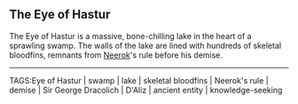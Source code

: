 ## The Eye of Hastur

The Eye of Hastur is a massive, bone-chilling lake in the heart of a sprawling swamp. The walls of the lake are lined with hundreds of skeletal bloodfins, remnants from [Neerok](../People/Neerok.md)'s rule before his demise. 


---

TAGS:Eye of Hastur | swamp | lake | skeletal bloodfins | Neerok's rule | demise | Sir George Dracolich | D'Aliz | ancient entity | knowledge-seeking
